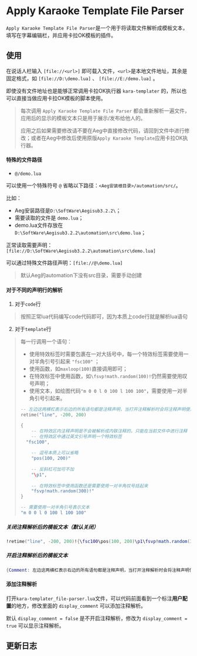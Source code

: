 # Apply Karaoke Template File Parser

`Apply Karaoke Template File Parser`是一个用于将读取文件解析成模板文本，填写在字幕编辑栏，并应用卡拉OK模板的插件。



## 使用

在说话人栏输入 `[file://<url>]` 即可载入文件，`<url>`是本地文件地址，其余是固定格式，如 `[file://D:\demo.lua]` 、 `[file://E:/demo.lua]` 。

即使没有文件地址也是能够正常调用卡拉OK执行器 `kara-templater` 的，所以也可以直接当做应用卡拉OK模板的脚本使用。

> 每次调用 `Apply Karaoke Template File Parser` 都会重新解析一遍文件，应用后的显示的模板文本只是用于展示/发布给他人的。
>
> 应用之后如果需要修改请不要在Aeg中直接修改代码，请回到文件中进行修改；或者在Aeg中修改后使用原版`Apply Karaoke Template`应用卡拉OK执行器。



#### 特殊的文件路径

- `@/demo.lua`

可以使用一个特殊符号 `@` 省略以下路径：`<Aeg安装根目录>/automation/src/`。

比如：

- Aeg安装路径是`D:\SoftWare\Aegisub3.2.2\`；
- 需要读取的文件是 `demo.lua`；
- demo.lua文件存放在`D:\SoftWare\Aegisub3.2.2\automation\src\demo.lua`；

正常读取需要声明：`[file://D:\SoftWare\Aegisub3.2.2\automation\src\demo.lua]`

可以通过特殊文件路径声明：`[file://@\demo.lua]`

> 默认Aeg的automation下没有src目录，需要手动创建



#### 对于不同的声明行的解析

1. 对于`code`行

> 按照正常lua代码编写code代码即可，因为本质上code行就是解析lua语句



2. 对于`template`行

> 每一行调用一个语句：
>
> - 使用特效标签时需要包裹在一对大括号中，每一个特效标签需要使用一对半角引号引起来 `"fsc100"` ；
> - 使用函数，如`maxloop(100)`直接调用即可；
> - 在特效标签中使用函数，如`\fsvp!math.random(100)!`仍然需要使用叹号声明；
> - 使用文本，如绘图代码`"m 0 0 l 0 100 l 100 100"`，需要使用一对半角引号引起来。
>
> ```lua
> -- 左边这两横杠表示右边的所有语句都是注释声明，当打开注释解析时会将注释声明使用特效区括起来表示内联注释
> retime("line", -200, 200)
> 
> {
>     -- 在特效区内注释声明是不会被解析成内联注释的，只能在当前文件中进行注释
>     -- 在特效区中通过英文引号声明一个特效标签
> 	"fsc100",
>     
>     -- 逗号本质上可以省略
>     "pos(100, 200)"
>     
>     -- 反斜杠可加可不加
>     "\p1",
>     
>     -- 在特效标签中使用函数还是需要使用一对半角叹号括起来
>     "fsvp!math.random(300)!"
> }
> 
> -- 需要使用一对半角引号表示文本
> "m 0 0 l 0 100 l 100 100"
> ```

##### 关闭注释解析后的模板文本（默认关闭）

```lua
!retime("line", -200, 200)!{\fsc100\pos(100, 200)\p1\fsvp!math.random(300)!}m 0 0 l 0 100 l 100 100
```

##### 开启注释解析后的模板文本

```lua
{Comment: 左边这两横杠表示右边的所有语句都是注释声明，当打开注释解析时会将注释声明使用特效区括起来表示内联注释}!retime("line", -200, 200)!{\fsc100\pos(100, 200)\p1\fsvp!math.random(300)!}{Comment: 需要使用一对半角引号表示文本}m 0 0 l 0 100 l 100 100
```



#### 添加注释解析

打开`kara-templater_file-parser.lua`文件，可以代码前面看到一个标注**用户配置**的地方，修改里面的 `display_comment` 可以添加注释解析。

默认 `display_comment = false` 是不开启注释解析，修改为 `display_comment = true` 可以显示注释解析。



## 更新日志

> 

